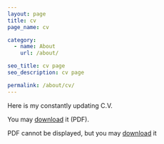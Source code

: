 ```yaml
---
layout: page
title: cv
page_name: cv

category:
  - name: About
    url: /about/

seo_title: cv page
seo_description: cv page

permalink: /about/cv/
---
```


Here is my constantly updating C.V.

You may [download](https://docs.google.com/uc?id=0Bw4TyToyi1upVmJ2RFFmQlVWLTA&export=download) it (PDF).

<object width="100%" height="1200" type="application/pdf" data="https://docs.google.com/uc?id=0Bw4TyToyi1upVmJ2RFFmQlVWLTA&export=download?#zoom=100&scrollbar=0&toolbar=0&navpanes=0" id="pdf_content">
    <p>PDF cannot be displayed, but you may <a href="https://docs.google.com/uc?id=0Bw4TyToyi1upVmJ2RFFmQlVWLTA&export=download">download</a> it</p>
</object>